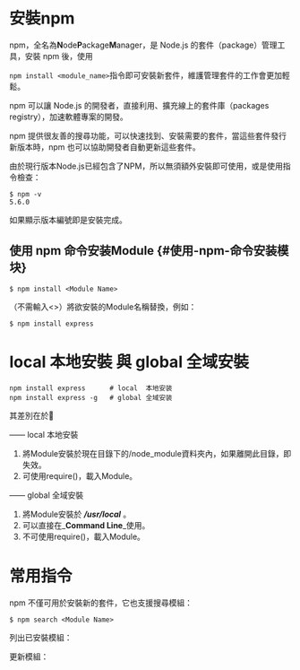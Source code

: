 # 安裝npm

npm，全名為**N**ode**P**ackage**M**anager，是 Node.js 的套件（package）管理工具，安裝 npm 後，使用

`npm install <module_name>`指令即可安裝新套件，維護管理套件的工作會更加輕鬆。

npm 可以讓 Node.js 的開發者，直接利用、擴充線上的套件庫（packages registry），加速軟體專案的開發。

npm 提供很友善的搜尋功能，可以快速找到、安裝需要的套件，當這些套件發行新版本時，npm 也可以協助開發者自動更新這些套件。

由於現行版本Node.js已經包含了NPM，所以無須額外安裝即可使用，或是使用指令檢查：

```
$ npm -v
5.6.0
```

如果顯示版本編號即是安裝完成。

## 使用 npm 命令安装Module {#使用-npm-命令安装模块}

```
$ npm install <Module Name>
```

（不需輸入&lt;&gt;）將欲安裝的Module名稱替換，例如：

```
$ npm install express
```

# local 本地安裝 與 global 全域安裝

```
npm install express      # local  本地安装
npm install express -g   # global 全域安装
```

其差別在於 

——  local  本地安裝

1. 將Module安裝於現在目錄下的/node\_module資料夾內，如果離開此目錄，即失效。
2. 可使用require\(\)，載入Module。

—— global 全域安裝

1. 將Module安裝於 _**/usr/local**_ 。
2. 可以直接在_**Command Line**_使用。
3. 不可使用require\(\)，載入Module。

# 常用指令

npm 不僅可用於安裝新的套件，它也支援搜尋模組：

```
$ npm search <Module Name>
```

列出已安裝模組：

更新模組：

